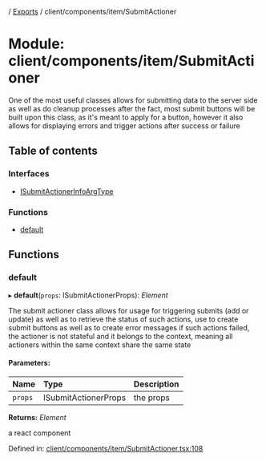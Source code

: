 [](../README.md) / [Exports](../modules.md) / client/components/item/SubmitActioner

# Module: client/components/item/SubmitActioner

One of the most useful classes allows for submitting data to the server side
as well as do cleanup processes after the fact, most submit buttons will be built
upon this class, as it's meant to apply for a button, however it also allows
for displaying errors and trigger actions after success or failure

## Table of contents

### Interfaces

- [ISubmitActionerInfoArgType](../interfaces/client_components_item_submitactioner.isubmitactionerinfoargtype.md)

### Functions

- [default](client_components_item_submitactioner.md#default)

## Functions

### default

▸ **default**(`props`: ISubmitActionerProps): *Element*

The submit actioner class allows for usage for triggering submits (add or update)
as well as to retrieve the status of such actions, use to create submit buttons as
well as to create error messages if such actions failed, the actioner is not stateful
and it belongs to the context, meaning all actioners within the same context
share the same state

#### Parameters:

Name | Type | Description |
:------ | :------ | :------ |
`props` | ISubmitActionerProps | the props   |

**Returns:** *Element*

a react component

Defined in: [client/components/item/SubmitActioner.tsx:108](https://github.com/onzag/itemize/blob/3efa2a4a/client/components/item/SubmitActioner.tsx#L108)
